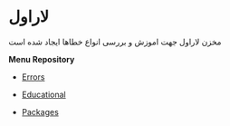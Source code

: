 # لاراول 

مخزن لاراول جهت اموزش و بررسی انواع خطاها ایجاد شده است

__Menu Repository__

* [Errors](https://github.com/ahmadreza1383/Laravel/tree/Errors)

* [Educational](https://github.com/ahmadreza1383/Laravel/tree/Educational)

* [Packages](https://github.com/ahmadreza1383/Laravel/tree/Packages)










